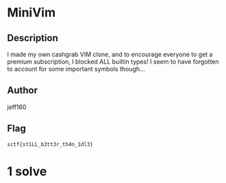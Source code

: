 # MiniVim

## Description

I made my own cashgrab VIM clone, and to encourage everyone to get a premium subscription, I blocked ALL builtin types! I seem to have forgotten to account for some important symbols though...

## Author

jeff160

## Flag

`sctf{st1LL_b3tt3r_th4n_1dl3}`

# 1 solve
